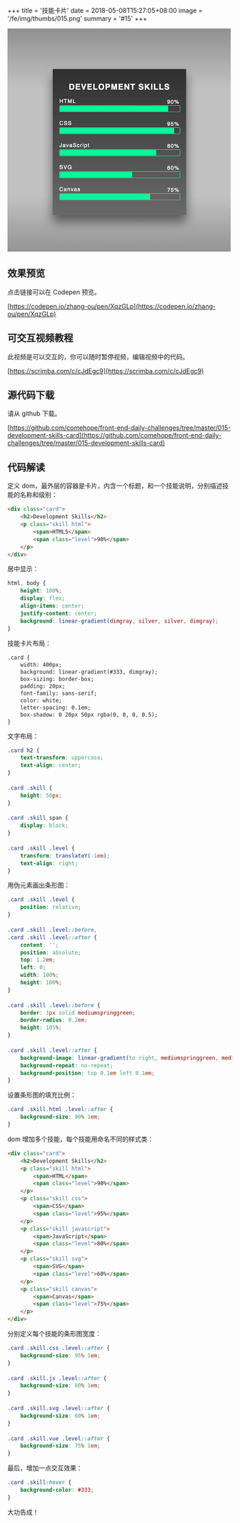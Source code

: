 +++
title = '技能卡片'
date = 2018-05-08T15:27:05+08:00
image = '/fe/img/thumbs/015.png'
summary = '#15'
+++

![](./work.png)

## 效果预览

点击链接可以在 Codepen 预览。

[https://codepen.io/zhang-ou/pen/XqzGLp](https://codepen.io/zhang-ou/pen/XqzGLp)

## 可交互视频教程

此视频是可以交互的，你可以随时暂停视频，编辑视频中的代码。

[https://scrimba.com/c/cJdEgc9](https://scrimba.com/c/cJdEgc9)

## 源代码下载

请从 github 下载。

[https://github.com/comehope/front-end-daily-challenges/tree/master/015-development-skills-card](https://github.com/comehope/front-end-daily-challenges/tree/master/015-development-skills-card)

## 代码解读

定义 dom，最外层的容器是卡片，内含一个标题，和一个技能说明，分别描述技能的名称和级别：
```html
<div class="card">
	<h2>Development Skills</h2>
	<p class="skill html">
		<span>HTML5</span>
		<span class="level">90%</span>
	</p>
</div>
```

居中显示：
```css
html, body {
	height: 100%;
	display: flex;
	align-items: center;
	justify-content: center;
	background: linear-gradient(dimgray, silver, silver, dimgray);
}
```

技能卡片布局：
```
.card {
	width: 400px;
	background: linear-gradient(#333, dimgray);
	box-sizing: border-box;
	padding: 20px;
	font-family: sans-serif;
	color: white;
	letter-spacing: 0.1em;
	box-shadow: 0 20px 50px rgba(0, 0, 0, 0.5);
}
```

文字布局：
```css
.card h2 {
	text-transform: uppercase;
	text-align: center;
}

.card .skill {
	height: 50px;
}

.card .skill span {
	display: block;
}

.card .skill .level {
	transform: translateY(-1em);
	text-align: right;
}
```

用伪元素画出条形图：
```css
.card .skill .level {
	position: relative;
}

.card .skill .level::before,
.card .skill .level::after {
	content: '';
	position: absolute;
	top: 1.2em;
	left: 0;
	width: 100%;
	height: 100%;
}

.card .skill .level::before {
	border: 1px solid mediumspringgreen;
	border-radius: 0.2em;
	height: 105%;
}

.card .skill .level::after {
	background-image: linear-gradient(to right, mediumspringgreen, mediumspringgreen);
	background-repeat: no-repeat;
	background-position: top 0.1em left 0.1em;
}
```

设置条形图的填充比例：
```css
.card .skill.html .level::after {
	background-size: 90% 1em;
}
```

dom 增加多个技能，每个技能用命名不同的样式类：
```html
<div class="card">
	<h2>Development Skills</h2>
	<p class="skill html">
		<span>HTML</span>
		<span class="level">90%</span>
	</p>
	<p class="skill css">
		<span>CSS</span>
		<span class="level">95%</span>
	</p>
	<p class="skill javascript">
		<span>JavaScript</span>
		<span class="level">80%</span>
	</p>
	<p class="skill svg">
		<span>SVG</span>
		<span class="level">60%</span>
	</p>
	<p class="skill canvas">
		<span>Canvas</span>
		<span class="level">75%</span>
	</p>
</div>
```

分别定义每个技能的条形图宽度：
```css
.card .skill.css .level::after {
	background-size: 95% 1em;
}

.card .skill.js .level::after {
	background-size: 80% 1em;
}

.card .skill.svg .level::after {
	background-size: 60% 1em;
}

.card .skill.vue .level::after {
	background-size: 75% 1em;
}
```

最后，增加一点交互效果：
```css
.card .skill:hover {
	background-color: #333;
}
```

大功告成！
